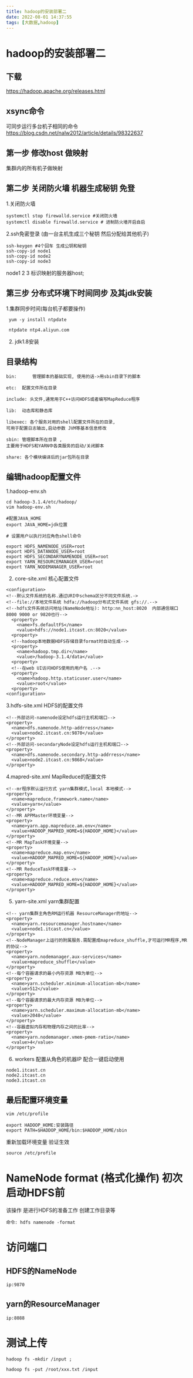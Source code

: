 ```yaml
---
title: hadoop的安装部署二
date: 2022-08-01 14:37:55
tags: [大数据,hadoop]
---
```

# hadoop的安装部署二

## 下载
https://hadoop.apache.org/releases.html

## xsync命令

可同步运行多台机子相同的命令
https://blog.csdn.net/nalw2012/article/details/98322637

## 第一步 修改host 做映射
集群内的所有机子做映射

## 第二步 关闭防火墙 机器生成秘钥 免登

1.关闭防火墙
```
systemctl stop firewalld.service #关闭防火墙
systemctl disable firewalld.service # 进制防火墙开启自启

```
<!--more-->

2.ssh免密登录 (由一台主机生成三个秘钥 然后分配给其他机子)
```
ssh-keygen #4个回车 生成公钥和秘钥
ssh-copy-id node1    
ssh-copy-id node2
ssh-copy-id node3  
```
node1 2 3 标识映射的服务器host;


## 第三步 分布式环境下时间同步 及其jdk安装
1.集群同步时间(每台机子都要操作)

```
 yum -y install ntpdate
 
 ntpdate ntp4.aliyun.com
```

2. jdk1.8安装


## 目录结构
```
bin:      管理脚本的基础实现, 使用的话->用sbin目录下的脚本

etc:  配置文件所在目录

include: 头文件,通常用于C++访问HDFS或者编写MapReduce程序

lib:  动态库和静态库

libexec: 各个服务对用的shell配置文件所在的目录,
可用于配置日志输出,启动参数 JVM等基本信息修改

sbin: 管理脚本所在目录 ,
主要用于HDFS和YARN中各类服务的启动/关闭脚本

share: 各个模块编译后的jar包所在目录

```

## 编辑hadoop配置文件

1.hadoop-env.sh
```
cd hadoop-3.1.4/etc/hadoop/
vim hadoop-env.sh
```
```
#配置JAVA_HOME
export JAVA_HOME=jdk位置

# 设置用户以执行对应角色shell命令

export HDFS_NAMENODE_USER=root
export HDFS_DATANODE_USER=root
export HDFS_SECONDARYNAMENODE_USER=root
export YARN_RESOURCEMANAGER_USER=root
export YARN_NODEMANAGER_USER=root
```
2. core-site.xml 核心配置文件
```
<configuration>
<!--默认文件系统的名称.通过URI中schema区分不同文件系统.->
<!--file://本地文件系统 hdfa://hadoop分布式文件系统 gfs://.-->
<!--hdfs文件系统访问地址(NameNode地址): http:nn_host:8020  内部通信端口 8000 9000 or 9820也行-->
  <property>
    <name>fs.defaultFS</name>
    <value>hdfs://node1.itcast.cn:8020</value>
  <property>    
  <!--hadoop本地数据HDFS存储目录format时自动生成-->
  <property>
    <name>hadoop.tmp.dir</name>
    <value>/hadoop-3.1.4/data</value>
  <property>   
  <!--在web UI访问HDFS使用的用户名 .-->
  <property>
    <name>hadoop.http.staticuser.user</name>
    <value>root</value>
  <property>     
<configuration>
```

3.hdfs-site.xml HDFS的配置文件
```
<!--外部访问-namenode设定hdfs运行主机和端口-->
<property>
  <name>dfs.namenode.http-addrress</name>
  <value>node2.itcast.cn:9870</value>
</property>
<!--外部访问-secondaryNode设定hdfs运行主机和端口-->
<property>
  <name>dfs.namenode.secondary.http-addrress</name>
  <value>node2.itcast.cn:9868</value>
</property>

```

4.mapred-site.xml  MapReduce的配置文件
```
<!--mr程序默认运行方式 yarn集群模式,local 本地模式-->
<property>
  <name>mapreduce.framework.name</name>
  <value>yarn</value>
</property>
<!--MR APPMaster环境变量-->
<property>
  <name>yarn.app.mapreduce.am.env</name>
  <value>HADOOP_MAPRED_HOME=${HADOOP_HOME}</value>
</property>
<!--MR MapTask环境变量-->
<property>
  <name>mapreduce.map.env</name>
  <value>HADOOP_MAPRED_HOME=${HADOOP_HOME}</value>
</property>
<!--MR ReduceTask环境变量-->
<property>
  <name>mapreduce.reduce.env</name>
  <value>HADOOP_MAPRED_HOME=${HADOOP_HOME}</value>
</property>
```

5. yarn-site.xml yarn集群配置
```
<!-- yarn集群主角色RM运行机器 ResourceManager的地址-->
<property>
  <name>yarn.resourcemanager.hostname</name>
  <value>node1.itcast.cn</value>
</property>
<!--NodeManager上运行的附属服务.需配置成mapreduce_shuffle,才可运行MR程序,MR的协议-->
<property>
  <name>yarn.nodemanager.aux-services</name>
  <value>mapreduce_shuffle</value>
</property>
<!--每个容器请求的最小内存资源 MB为单位-->
<property>
  <name>yarn.scheduler.minimum-allocation-mb</name>
  <value>512</value>
</property>
<!--每个容器请求的最大内存资源 MB为单位-->
<property>
  <name>yarn.scheduler.maximum-allocation-mb</name>
  <value>2048</value>
</property>
<!--容器虚拟内存和物理内存之间的比率-->
<property>
  <name>yarn.nodemanager.vmem-pmem-ratio</name>
  <value>4</value>
</property>
```

6. workers 配置从角色的机器IP 配合一键启动使用
```
node1.itcast.cn
node2.itcast.cn
node3.itcast.cn
```
## 最后配置环境变量
```
vim /etc/profile

export HADOOP_HOME:安装路径
export PATH=$HADDOP_HOME/bin:$HADDOP_HOME/sbin

```
重新加载环境变量 验证生效
```
source /etc/profile
```



# NameNode format (格式化操作) 初次启动HDFS前
该操作 是进行HDFS的准备工作 创建工作目录等
```
命令: hdfs namenode -format
```


# 访问端口

## HDFS的NameNode
```
ip:9870
```

## yarn的ResourceManager
```
ip:8088
```

# 测试上传
```
hadoop fs -mkdir /input ;

hadoop fs -put /root/xxx.txt /input
```